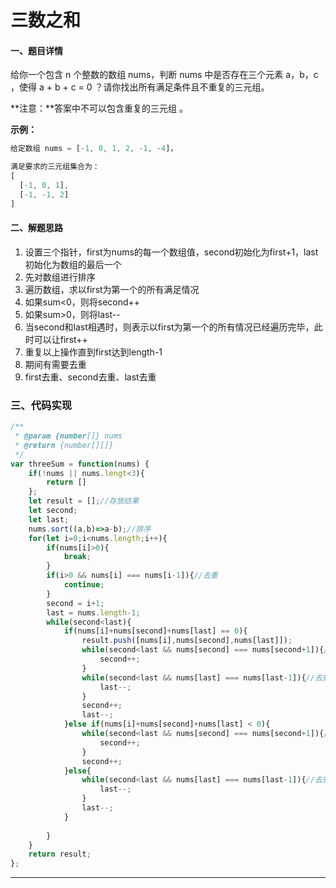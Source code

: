 # 三数之和

#### 一、题目详情

给你一个包含 n 个整数的数组 nums，判断 nums 中是否存在三个元素 a，b，c ，使得 a + b + c = 0 ？请你找出所有满足条件且不重复的三元组。

 **注意：**答案中不可以包含重复的三元组 。

 **示例：** 

```javascript
给定数组 nums = [-1, 0, 1, 2, -1, -4]，

满足要求的三元组集合为：
[
  [-1, 0, 1],
  [-1, -1, 2]
]
```

#### 二、解题思路

1. 设置三个指针，first为nums的每一个数组值，second初始化为first+1，last初始化为数组的最后一个
2. 先对数组进行排序
3. 遍历数组，求以first为第一个的所有满足情况
4. 如果sum<0，则将second++
5. 如果sum>0，则将last--
6. 当second和last相遇时，则表示以first为第一个的所有情况已经遍历完毕，此时可以让first++
7. 重复以上操作直到first达到length-1
8. 期间有需要去重
9. first去重、second去重、last去重

### 三、代码实现

```javascript
/**
 * @param {number[]} nums
 * @return {number[][]}
 */
var threeSum = function(nums) {
    if(!nums || nums.lengt<3){
        return []
    };
    let result = [];//存放结果
    let second;
    let last;
    nums.sort((a,b)=>a-b);//排序
    for(let i=0;i<nums.length;i++){
        if(nums[i]>0){
            break;
        }
        if(i>0 && nums[i] === nums[i-1]){//去重
            continue;
        }
        second = i+1;
        last = nums.length-1;
        while(second<last){
            if(nums[i]+nums[second]+nums[last] == 0){
                result.push([nums[i],nums[second],nums[last]]);
                while(second<last && nums[second] === nums[second+1]){//去重
                    second++;
                }
                while(second<last && nums[last] === nums[last-1]){//去重
                    last--;
                }
                second++;
                last--;
            }else if(nums[i]+nums[second]+nums[last] < 0){
                while(second<last && nums[second] === nums[second+1]){//去重
                    second++;
                }
                second++;
            }else{
                while(second<last && nums[last] === nums[last-1]){//去重
                    last--;
                }
                last--;
            }
            
        }
    }
    return result;
};
```

***

